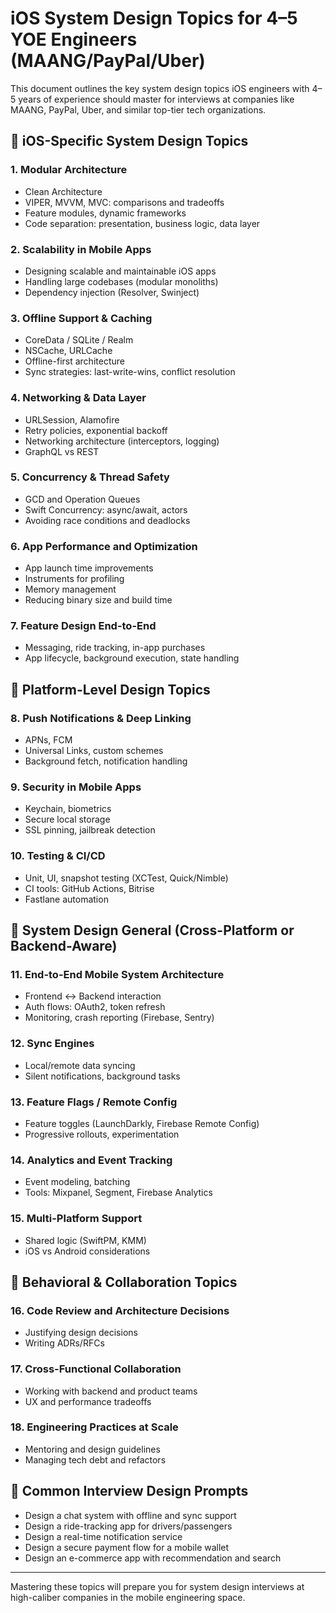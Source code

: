# iOS System Design Topics for 4–5 YOE Engineers (MAANG/PayPal/Uber)

This document outlines the key system design topics iOS engineers with 4–5 years of experience should master for interviews at companies like MAANG, PayPal, Uber, and similar top-tier tech organizations.

## 🔷 iOS-Specific System Design Topics

### 1. Modular Architecture
- Clean Architecture
- VIPER, MVVM, MVC: comparisons and tradeoffs
- Feature modules, dynamic frameworks
- Code separation: presentation, business logic, data layer

### 2. Scalability in Mobile Apps
- Designing scalable and maintainable iOS apps
- Handling large codebases (modular monoliths)
- Dependency injection (Resolver, Swinject)

### 3. Offline Support & Caching
- CoreData / SQLite / Realm
- NSCache, URLCache
- Offline-first architecture
- Sync strategies: last-write-wins, conflict resolution

### 4. Networking & Data Layer
- URLSession, Alamofire
- Retry policies, exponential backoff
- Networking architecture (interceptors, logging)
- GraphQL vs REST

### 5. Concurrency & Thread Safety
- GCD and Operation Queues
- Swift Concurrency: async/await, actors
- Avoiding race conditions and deadlocks

### 6. App Performance and Optimization
- App launch time improvements
- Instruments for profiling
- Memory management
- Reducing binary size and build time

### 7. Feature Design End-to-End
- Messaging, ride tracking, in-app purchases
- App lifecycle, background execution, state handling

## 🔷 Platform-Level Design Topics

### 8. Push Notifications & Deep Linking
- APNs, FCM
- Universal Links, custom schemes
- Background fetch, notification handling

### 9. Security in Mobile Apps
- Keychain, biometrics
- Secure local storage
- SSL pinning, jailbreak detection

### 10. Testing & CI/CD
- Unit, UI, snapshot testing (XCTest, Quick/Nimble)
- CI tools: GitHub Actions, Bitrise
- Fastlane automation

## 🔷 System Design General (Cross-Platform or Backend-Aware)

### 11. End-to-End Mobile System Architecture
- Frontend ↔️ Backend interaction
- Auth flows: OAuth2, token refresh
- Monitoring, crash reporting (Firebase, Sentry)

### 12. Sync Engines
- Local/remote data syncing
- Silent notifications, background tasks

### 13. Feature Flags / Remote Config
- Feature toggles (LaunchDarkly, Firebase Remote Config)
- Progressive rollouts, experimentation

### 14. Analytics and Event Tracking
- Event modeling, batching
- Tools: Mixpanel, Segment, Firebase Analytics

### 15. Multi-Platform Support
- Shared logic (SwiftPM, KMM)
- iOS vs Android considerations

## 🔷 Behavioral & Collaboration Topics

### 16. Code Review and Architecture Decisions
- Justifying design decisions
- Writing ADRs/RFCs

### 17. Cross-Functional Collaboration
- Working with backend and product teams
- UX and performance tradeoffs

### 18. Engineering Practices at Scale
- Mentoring and design guidelines
- Managing tech debt and refactors

## 🔷 Common Interview Design Prompts

- Design a chat system with offline and sync support
- Design a ride-tracking app for drivers/passengers
- Design a real-time notification service
- Design a secure payment flow for a mobile wallet
- Design an e-commerce app with recommendation and search

---

Mastering these topics will prepare you for system design interviews at high-caliber companies in the mobile engineering space.
